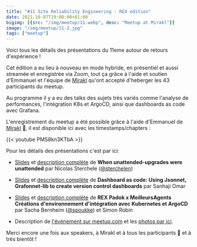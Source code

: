 ```yaml
---
title: "#11 Site Reliability Engineering - REX edition"
date: 2021-10-07T19:00:00+01:00
bigimg: [{src: "/img/meetup/11.webp", desc: "Meetup at Mirakl"}]
image: "/img/meetup/11-2.jpg"
tags: ["meetup"]
---
```


Voici tous les détails des présentations du 11eme autour de retours d'expérience !

Cet édition a eu lieu à nouveau en mode hybride, en présentiel et aussi
streamée et enregistrée via Zoom, tout ça grâce à l'aide et soutien d'Emmanuel
et l'équipe de [Mirakl](https://www.mirakl.com/) qu'ont accepté d'heberger les
43 participants du meetup.

Au programme il y a eu des talks des sujets très variés comme l'analyse de
performances, l'intégration K8s et ArgoCD, ainsi que dashboards as code avec
Grafana.

<!--more-->

L'enregistrement du meetup a été possible grâce à l'aide d'Emmanuel de [Mirakl](https://www.mirakl.com/) 🙏, il est disponible ici avec les timestamps/chapters :

{{< youtube PMS8kn3KTbA >}}

Pour les détails des présentations c'est par ici:

* [Slides](https://github.com/sre-paris/meetups/blob/main/meetups/%2311/when-unattended-upgrades-were-unattended.pdf) et [description complète](https://github.com/sre-paris/meetups/blob/main/meetups/%2311/when-unattended-upgrades-were-unattended.md) de **When unattended-upgrades were unattended** par Nicolas Sterchele ([@sterchelen](https://twitter.com/sterchelen))
* [Slides](https://github.com/sre-paris/meetups/blob/main/meetups/%2311/dashboard-as-code.pdf) et [description complète](https://github.com/sre-paris/meetups/blob/main/meetups/%2311/dashboard-as-code.md) de **Dashboard as code: Using Jsonnet, Grafonnet-lib to create version control dashboards** par Sanhaji Omar
* [Slides](https://github.com/sre-paris/meetups/blob/main/meetups/%2311/creations-denvrionnement-dintegration-avec-kubernetes-et-argocd.pdf) et [description complète](https://github.com/sre-paris/meetups/blob/main/meetups/%2311/creations-denvrionnement-dintegration-avec-kubernetes-et-argocd.md) de **REX Padok x MeilleursAgents Créations d'environnement d'intégration avec Kubernetes et ArgoCD** par Sacha Bernheim ([@spoukke](https://twitter.com/spoukke)) et Simon Robin

* Description de [l'événement sur meetup.com](https://www.meetup.com/Site-Reliability-Engineering-Paris/events/280913296/) et les [photos par ici](https://www.meetup.com/Site-Reliability-Engineering-Paris/photos/31787012/).

Merci encore une fois aux speakers, à Mirakl et à tous les participants 🙏 et à très bientôt !

